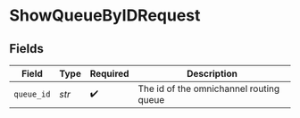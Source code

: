 # ShowQueueByIDRequest


## Fields

| Field                                   | Type                                    | Required                                | Description                             |
| --------------------------------------- | --------------------------------------- | --------------------------------------- | --------------------------------------- |
| `queue_id`                              | *str*                                   | :heavy_check_mark:                      | The id of the omnichannel routing queue |